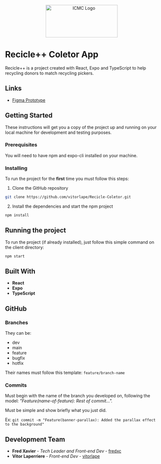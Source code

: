<p align="center">
  <a href="https://www.icmc.usp.br/">
    <img src="https://web.icmc.usp.br/SCAPINST/identidade_visual/logomarca/LOGO%20ICMC%20RGB.png" alt="ICMC Logo" width="237" height="107"/>
  </a>
</p>

# Recicle++ Coletor App
Recicle++ is a project created with React, Expo and TypeScript to help recycling donors to match recycling pickers.

## Links
+ <a href="https://www.figma.com/file/xsF6PknU3niy6Zae7vLHYg/Recicle%2B?node-id=0%3A1](https://www.figma.com/file/xsF6PknU3niy6Zae7vLHYg/Recicle%2B?node-id=842%3A383)">Figma Prototype</a>

## Getting Started
These instructions will get you a copy of the project up and running on your local machine for development and testing purposes.

### Prerequisites
You will need to have npm and expo-cli installed on your machine.

### Installing
To run the project for the **first** time you must follow this steps:

1. Clone the GitHub repository
```bash
git clone https://github.com/vitorlape/Recicle-Coletor.git
```

2. Install the dependencies and start the npm project
```bash
npm install
```

## Running the project
To run the project (if already installed), just follow this simple command on the client directory:

```bash
npm start
```

## Built With
* **React**
* **Expo**
* **TypeScript**

## GitHub

### Branches
They can be:
+ dev
+ main
+ feature
+ bugfix
+ hotfix

Their names must follow this template: `feature/branch-name`

### Commits
Must begin with the name of the branch you developed on, following the model: _"Feature(name-of-feature): Rest of commit…"._

Must be simple and show briefly what you just did.

Ex: `git commit -m "Feature(banner-parallax): Added the parallax effect to the background"`

## Development Team
* **Fred Xavier** - *Tech Leader and Front-end Dev* - [fredxc](https://github.com/fredxc)
* **Vitor Laperriere** - *Front-end Dev* - [vitorlape](https://github.com/vitorlape)
